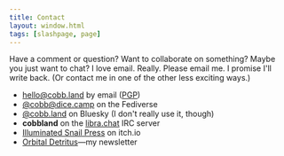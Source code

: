 ```yaml
---
title: Contact
layout: window.html
tags: [slashpage, page]
---
```

Have a comment or question? Want to collaborate on something? Maybe you just want to chat? I love email. Really. Please email me. I promise I'll write back. (Or contact me in one of the other less exciting ways.)

- [hello@cobb.land](mailto:hello@cobb.land) by email ([PGP](/hello@cobb.land-0x58E8E614B1589522-pub.asc))
- [@cobb@dice.camp](https://dice.camp/@cobb) on the Fediverse
- [@cobb.land](https://bsky.app/profile/cobb.land) on Bluesky (I don't really use it, though)
- **cobbland** on the [libra.chat](https://libera.chat/) IRC server
- [Illuminated Snail Press](https://illuminatedsnail.itch.io/) on itch.io
- [Orbital Detritus](https://buttondown.com/orbitaldetritus)—my newsletter